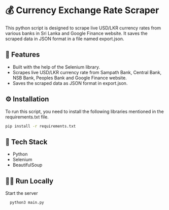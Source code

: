 
# 💰 Currency Exchange Rate Scraper

This python script is designed to scrape live USD/LKR currency rates from various banks in Sri Lanka and Google Finance website. It saves the scraped data in JSON format in a file named export.json.




## 📝 Features
- Built with the help of the Selenium library.
- Scrapes live USD/LKR currency rate from Sampath Bank, Central Bank, NSB Bank, Peoples Bank and Google Finance website.
- Saves the scraped data as JSON format in export.json.



## ⚙️ Installation

To run this script, you need to install the following libraries mentioned in the requirements.txt file.



```bash
pip install -r requirements.txt

```
    
## 🚀 Tech Stack

- Python
- Selenium
- BeautifulSoup



## 🏃‍♂️ Run Locally


Start the server

```bash
  python3 main.py
```

